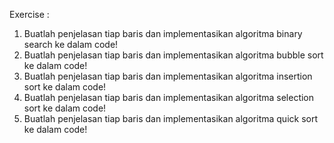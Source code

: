 Exercise :

1. Buatlah penjelasan tiap baris dan implementasikan algoritma binary search ke dalam code!
2. Buatlah penjelasan tiap baris dan implementasikan algoritma bubble sort ke dalam code!
3. Buatlah penjelasan tiap baris dan implementasikan algoritma insertion sort ke dalam code!
4. Buatlah penjelasan tiap baris dan implementasikan algoritma selection sort ke dalam code!
5. Buatlah penjelasan tiap baris dan implementasikan algoritma quick sort ke dalam code!
